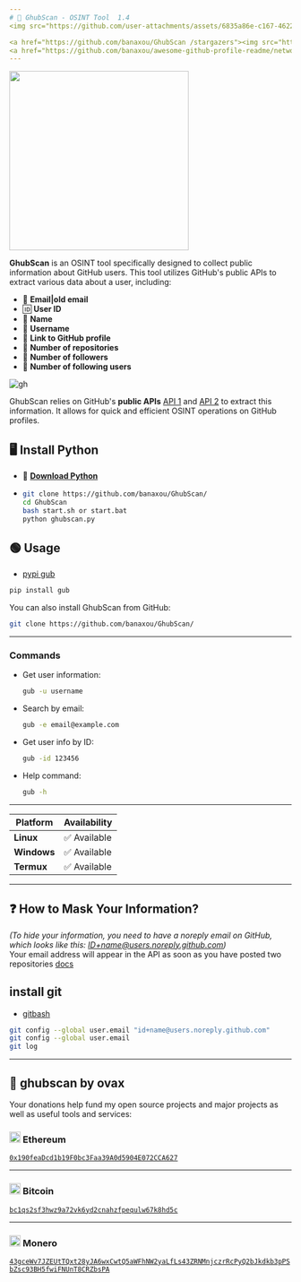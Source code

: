 ```yaml
---
# 🔎 GhubScan - OSINT Tool  1.4 
<img src="https://github.com/user-attachments/assets/6835a86e-c167-4622-ad7e-ce13b1884422" alt="banner">

<a href="https://github.com/banaxou/GhubScan /stargazers"><img src="https://img.shields.io/github/stars/banaxou/GhubScan" alt="Stars Badge"/></a>
<a href="https://github.com/banaxou/awesome-github-profile-readme/network/members"><img src="https://img.shields.io/github/forks/banaxou/GhubScan" alt="Forks Badge"/></a>
---
```

<img src="https://github.com/user-attachments/assets/157de8d0-a6e8-4385-a79c-890dbfe73960" width="320px" height="320">


**GhubScan** is an OSINT tool specifically designed to collect public information about GitHub users. This tool utilizes GitHub's public APIs to extract various data about a user, including: 

- 📧 **Email|old email**
- 🆔 **User ID**
- 📝 **Name**
- 🔑 **Username**
- 🔗 **Link to GitHub profile**
- 📂 **Number of repositories**
- 👥 **Number of followers**
- 👤 **Number of following users**

![gh](https://github.com/user-attachments/assets/103acd43-1908-4a44-9a3f-21e4ed7be00c)

GhubScan relies on GitHub's **public APIs** [API 1](https://api.github.com/users/usergithub/events/public) and [API 2](https://api.github.com/users/usergithub) to extract this information. It allows for quick and efficient OSINT operations on GitHub profiles.

## 🖥️ Install Python  
- 🐍 **[Download Python](https://www.python.org/downloads/)**
- ```bash
  git clone https://github.com/banaxou/GhubScan/
  cd GhubScan
  bash start.sh or start.bat
  python ghubscan.py
  ```
## 🟢 Usage 
- [pypi gub](https://pypi.org/project/gub/)
```sh
pip install gub
```

You can also install GhubScan from GitHub:

```sh
git clone https://github.com/banaxou/GhubScan/
```

---
### Commands

- Get user information:
  ```sh
  gub -u username
  ```

- Search by email:
  ```sh
  gub -e email@example.com
  ```

- Get user info by ID:
  ```sh
  gub -id 123456
  ```

- Help command:
  ```sh
  gub -h
  ```

---

| Platform      | Availability         | 
|---------------|----------------------|
| **Linux**     | ✅ Available          |                
| **Windows**   | ✅ Available          | 
| **Termux**    | ✅ Available          | 

---

## ❓ How to Mask Your Information?

*(To hide your information, you need to have a noreply email on GitHub, which looks like this: ID+name@users.noreply.github.com)*  
Your email address will appear in the API as soon as you have posted two repositories
[docs](https://docs.github.com/en/account-and-profile/setting-up-and-managing-your-personal-account-on-github/managing-email-preferences/setting-your-commit-email-address)

## install git
- [gitbash](https://git-scm.com/downloads)
```bash
git config --global user.email "id+name@users.noreply.github.com"
git config --global user.email
git log
```
---

## **🪷 ghubscan by ovax**

Your donations help fund my open source projects and major projects as well as useful tools and services:

### <img src="https://cryptologos.cc/logos/ethereum-eth-logo.png" width="20" height="20"> Ethereum  
[`0x190feaDcd1b19F0bc3Faa39A0d5904E072CCA627`](https://etherscan.io/address/0x190feaDcd1b19F0bc3Faa39A0d5904E072CCA627)

---

### <img src="https://cryptologos.cc/logos/bitcoin-btc-logo.png" width="20" height="20"> Bitcoin  
[`bc1qs2sf3hwz9a72vk6yd2cnahzfpequlw67k8hd5c`](https://blockchair.com/bitcoin/address/bc1qs2sf3hwz9a72vk6yd2cnahzfpequlw67k8hd5c)

---

### <img src="https://cryptologos.cc/logos/monero-xmr-logo.png" width="20" height="20"> Monero  
[`43gceWv7JZEUtTQxt28yJA6wxCwtQ5aWFhNW2yaLfLs43ZRNMnjczrRcPyQ2bJkdkb3pPSbZsc93BH5fwiFNUnT8CRZbsPA`](https://explorer.monero.org/address/43gceWv7JZEUtTQxt28yJA6wxCwtQ5aWFhNW2yaLfLs43ZRNMnjczrRcPyQ2bJkdkb3pPSbZsc93BH5fwiFNUnT8CRZbsPA)